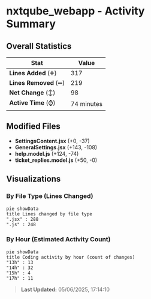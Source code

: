 # nxtqube_webapp - Activity Summary 

## Overall Statistics

| Stat                   | Value                                                             |
| ---------------------- | ----------------------------------------------------------------- |
| **Lines Added** (➕)   | 317                                          |
| **Lines Removed** (➖) | 219                                        |
| **Net Change** (↕)    | 98                |
| **Active Time** (⌚)   | 74 minutes |


## Modified Files
- **SettingsContent.jsx** (+0, -37)
- **GeneralSettings.jsx** (+143, -108)
- **help.model.js** (+124, -74)
- **ticket_replies.model.js** (+50, -0)

## Visualizations

### By File Type (Lines Changed)

```mermaid
pie showData
title Lines changed by file type
".jsx" : 288
".js" : 248
```

### By Hour (Estimated Activity Count)

```mermaid
pie showData
title Coding activity by hour (count of changes)
"13h" : 13
"14h" : 32
"15h" : 4
"17h" : 11
```


> **Last Updated:** 05/06/2025, 17:14:10